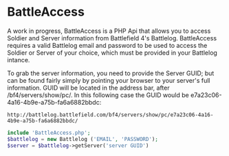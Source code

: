 BattleAccess
============

A work in progress, BattleAccess is a PHP Api that allows you to access Soldier and Server information from Battlefield 4's Battlelog. BattleAccess requires a valid Battlelog email and password to be used to access the Soldier or Server of your choice, which must be provided in your Battlelog intance.

To grab the server information, you need to provide the Server GUID; but can be found fairly simply by pointing your browser to your server's full information. GUID will be located in the address bar, after /bf4/servers/show/pc/. In this following case the GUID would be e7a23c06-4a16-4b9e-a75b-fa6a6882bbdc:

`http://battlelog.battlefield.com/bf4/servers/show/pc/e7a23c06-4a16-4b9e-a75b-fa6a6882bbdc/`



```php
include 'BattleAccess.php';
$battlelog = new Battlelog ('EMAIL', 'PASSWORD');
$server = $battlelog->getServer('server GUID')
```
